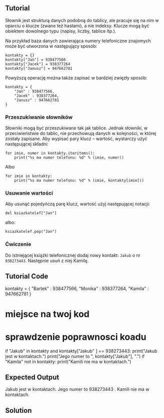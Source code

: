 Tutorial
--------

Słownik jest strukturą danych podobną do tablicy, ale pracuje się na nim w oparciu o klucze (zwane też hasłami), a nie indeksy. Klucze mogą być obiektem dowolnego typu (napisy, liczby, tablice itp.).

Na przykład baza danych zawierająca numery telefoniczne znajomych może być utworzona w następujący sposób:

    kontakty = {}
    kontakty["Jan"] = 938477566
    kontakty["Jacek"] = 938377264
    kontakty["Janusz"] = 947662781

Powyższą operację można także zapisać w bardziej zwięzły sposób:

    kontakty = {
        "Jan" : 938477566,
        "Jacek" : 938377264,
        "Janusz" : 947662781
    }

### Przeszukiwanie słowników 

Słowniki mogą być przeszukiwane tak jak tablice. Jednak słowniki, w przeciwieństwie do tablic, nie przechowują danych w kolejności, w której zostały zapisane. Aby wypisać pary klucz – wartość, wystarczy użyć następującej składni:

    for imie, numer in kontakty.iteritems():
        print("%s ma numer telefonu: %d" % (imie, numer))
Albo

    for imie in kontakty:
        print("%s ma numer telefonu: %d" % (imie, kontakty[imie]))

### Usuwanie wartości

Aby usunąć pojedyńczą parę klucz, wartość użyj następującej notacji:

    del ksiazkatelef["Jan"]

albo:

    ksiazkatelef.pop("Jan")

### Ćwiczenie

Do istniejącej książki telefonicznej dodaj nowy kontakt: `Jakub` o nr `938273443`. Następnie usuń z niej Kamilę.

Tutorial Code
-------------

kontakty = {
    "Bartek" : 938477566,
    "Monika" : 938377264,
    "Kamila" : 947662781
}

# miejsce na twoj kod


# sprawdzenie poprawnosci koadu
if "Jakub" in kontakty and kontakty["Jakub" ] == 938273443:
    print("Jakub jest w kontaktach.")
    print("Jego numer to ", kontakty["Jakub"], ".")
if "Kamila" not in kontakty:
    print("Kamili nie ma w kontaktach.")

Expected Output
---------------
Jakub jest w kontaktach.
Jego numer to 938273443 .
Kamili nie ma w kontaktach.

Solution
--------
